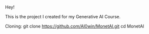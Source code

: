 Hey!

This is the project I created for my Generative AI Course.


Cloning:
git clone https://github.com/Al0win/MonetAI.git
cd MonetAI



